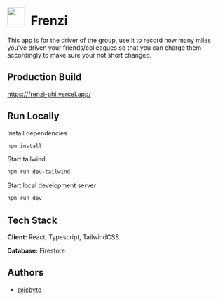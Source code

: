 # <img src="public/favicon.ico" height="40"> &nbsp;Frenzi

This app is for the driver of the group, use it to record how many miles you've driven your friends/colleagues so that you can charge them accordingly to make sure your not short changed.

## Production Build

https://frenzi-phi.vercel.app/

## Run Locally

Install dependencies

```bash
npm install
```

Start tailwind

```bash
npm run dev-tailwind
```

Start local development server

```bash
npm run dev
```

## Tech Stack

**Client:** React, Typescript, TailwindCSS

**Database:** Firestore

## Authors

- [@jcbyte](https://www.github.com/jcbyte)
